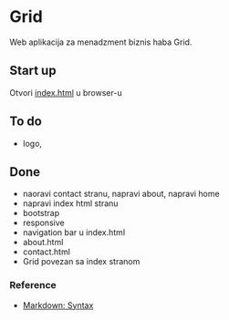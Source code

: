 # Grid

Web aplikacija za menadzment biznis haba Grid.

## Start up

Otvori [index.html](file:///home/aljosa/Desktop/Grid/public/index.html) u browser-u

## To do

- logo,

## Done
- naoravi contact stranu, napravi about, napravi home
- napravi index html stranu
- bootstrap
- responsive
- navigation bar u index.html
- about.html
- contact.html
- Grid povezan sa index stranom


### Reference

- [Markdown: Syntax](https://daringfireball.net/projects/markdown/syntax)

